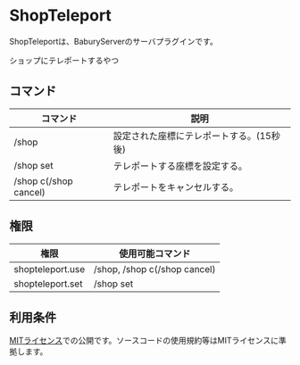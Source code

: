 # ShopTeleport
ShopTeleportは、BaburyServerのサーバプラグインです。

ショップにテレポートするやつ

## コマンド
|コマンド|説明|
----|----
/shop|設定された座標にテレポートする。(15秒後)
/shop set|テレポートする座標を設定する。
/shop c(/shop cancel)|テレポートをキャンセルする。

## 権限
|権限|使用可能コマンド|
----|----
shopteleport.use|/shop, /shop c(/shop cancel)
shopteleport.set|/shop set


## 利用条件
[MITライセンス](https://github.com/babusan77/ShopTeleport/blob/master/LICENSE)での公開です。ソースコードの使用規約等はMITライセンスに準拠します。
